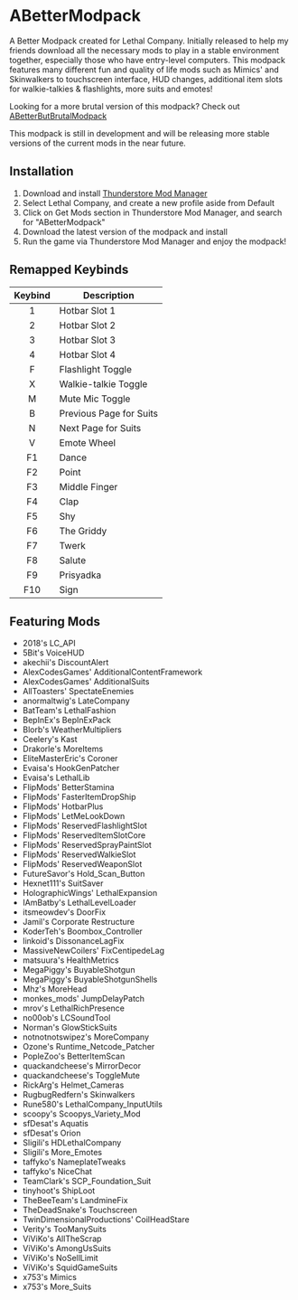 # ABetterModpack

A Better Modpack created for Lethal Company. Initially released to help my friends download all the necessary mods to play
in a stable environment together, especially those who have entry-level computers. This modpack features many different fun 
and quality of life mods such as Mimics' and Skinwalkers to touchscreen interface, HUD changes, additional item slots 
for walkie-talkies & flashlights, more suits and emotes! 

Looking for a more brutal version of this modpack? Check out [ABetterButBrutalModpack](https://thunderstore.io/c/lethal-company/p/WateryScoobydoo/ABetterButBrutalModpack/)

This modpack is still in development and will be releasing more stable versions of the current mods in the near future.

## Installation

1. Download and install [Thunderstore Mod Manager](https://www.overwolf.com/app/Thunderstore-Thunderstore_Mod_Manager)
2. Select Lethal Company, and create a new profile aside from Default
3. Click on Get Mods section in Thunderstore Mod Manager, and search for "ABetterModpack"
4. Download the latest version of the modpack and install
5. Run the game via Thunderstore Mod Manager and enjoy the modpack!

## Remapped Keybinds

| Keybind | Description |
| :-----------: | ----------- |
| 1 | Hotbar Slot 1 |
| 2 | Hotbar Slot 2 |
| 3 | Hotbar Slot 3 |
| 4 | Hotbar Slot 4 |
| F | Flashlight Toggle |
| X | Walkie-talkie Toggle |
| M | Mute Mic Toggle |
| B | Previous Page for Suits |
| N | Next Page for Suits |
| V | Emote Wheel |
| F1 | Dance |
| F2 | Point |
| F3 | Middle Finger |
| F4 | Clap |
| F5 | Shy |
| F6 | The Griddy |
| F7 | Twerk |
| F8 | Salute |
| F9 | Prisyadka |
| F10 | Sign |

## Featuring Mods

- 2018's LC_API
- 5Bit's VoiceHUD
- akechii's DiscountAlert
- AlexCodesGames' AdditionalContentFramework
- AlexCodesGames' AdditionalSuits
- AllToasters' SpectateEnemies
- anormaltwig's LateCompany
- BatTeam's LethalFashion
- BepInEx's BepInExPack
- Blorb's WeatherMultipliers
- Ceelery's Kast
- Drakorle's MoreItems
- EliteMasterEric's Coroner
- Evaisa's HookGenPatcher
- Evaisa's LethalLib
- FlipMods' BetterStamina
- FlipMods' FasterItemDropShip
- FlipMods' HotbarPlus
- FlipMods' LetMeLookDown
- FlipMods' ReservedFlashlightSlot
- FlipMods' ReservedItemSlotCore
- FlipMods' ReservedSprayPaintSlot
- FlipMods' ReservedWalkieSlot
- FlipMods' ReservedWeaponSlot
- FutureSavor's Hold_Scan_Button
- Hexnet111's SuitSaver
- HolographicWings' LethalExpansion
- IAmBatby's LethalLevelLoader
- itsmeowdev's DoorFix
- Jamil's Corporate Restructure
- KoderTeh's Boombox_Controller
- linkoid's DissonanceLagFix
- MassiveNewCoilers' FixCentipedeLag
- matsuura's HealthMetrics
- MegaPiggy's BuyableShotgun
- MegaPiggy's BuyableShotgunShells
- Mhz's MoreHead
- monkes_mods' JumpDelayPatch
- mrov's LethalRichPresence
- no00ob's LCSoundTool
- Norman's GlowStickSuits
- notnotnotswipez's MoreCompany
- Ozone's Runtime_Netcode_Patcher
- PopleZoo's BetterItemScan
- quackandcheese's MirrorDecor
- quackandcheese's ToggleMute
- RickArg's Helmet_Cameras
- RugbugRedfern's Skinwalkers
- Rune580's LethalCompany_InputUtils
- scoopy's Scoopys_Variety_Mod
- sfDesat's Aquatis
- sfDesat's Orion
- Sligili's HDLethalCompany
- Sligili's More_Emotes
- taffyko's NameplateTweaks
- taffyko's NiceChat
- TeamClark's SCP_Foundation_Suit
- tinyhoot's ShipLoot
- TheBeeTeam's LandmineFix
- TheDeadSnake's Touchscreen
- TwinDimensionalProductions' CoilHeadStare
- Verity's TooManySuits
- ViViKo's AllTheScrap
- ViViKo's AmongUsSuits
- ViViKo's NoSellLimit
- ViViKo's SquidGameSuits
- x753's Mimics
- x753's More_Suits

